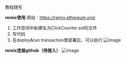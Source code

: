 教程随写

**remix使用**
网站：https://remix.ethereum.org/

1. 工作空间中新建名为ClickCounter.sol的文件
2. 写代码
3. 在deploy&run transaction里部署后，可以执行
![image](https://github.com/user-attachments/assets/f718c741-b546-4990-b12d-4dacf108705f)


**remix连接github（待接入）**
![image](https://github.com/user-attachments/assets/8e03b5f5-3983-49ef-b7ce-749c8e418b83)
